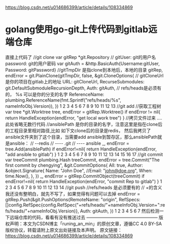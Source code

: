 

https://blog.csdn.net/u014686399/article/details/108334869
# golang使用go-git上传代码到gitlab远端仓库


直接上代码了
//git clone
var gitRep *git.Repository
// gitUser: git的用户名  password: git的用户密码
var gitAuth = &http.BasicAuth{Username:gitUser, Password: gitPassword}
//gitTmpDir 是指clone到本地后，本地的目录
gitRep, endError = git.PlainClone(gitTmpDir, false,  &git.CloneOptions{
    // gitCloneUrl是你的项目在gitlab上的地址
	URL: gitCloneUrl,
	RecurseSubmodules: git.DefaultSubmoduleRecursionDepth,
	Auth: gitAuth,
	// refs/heads是必须有的， %s 可以是你的分支的名字
	ReferenceName: plumbing.ReferenceName(fmt.Sprintf("refs/heads/%s", nameInfoObj.Version)),
})
1
2
3
4
5
6
7
8
9
10
11
12
13
//git add
//获取工程树
var tree *git.Worktree
tree, endError = gitRep.Worktree()
if endError != nil{
	return HandleException(endError, "get local work tree")
}
//拷贝文件过来
....此处省略无数行代码
//ansiblePath 是你的目录的名字，注意这里是指在clone后的工程目录里相对路径,比如 如下文clone后的目录是redis， 然后我拷贝了ansible文件夹到了这个目录，当需要add ansible到暂存区，那么ansiblePath就是ansible：
//    --redis
 //     ---- .git
 //     ---- ansible
_, endError = tree.Add(ansiblePath)
if endError!=nil{
	return HandleException(endError, "add ansible to gitlab")
}
1
2
3
4
5
6
7
8
9
10
11
12
13
14
15
16
17
//git commit
var treeCommit plumbing.Hash
treeCommit, endError = tree.Commit("The first commit by chengying", &git.CommitOptions{
	All: true,
	Author: &object.Signature{
		Name:  "John Doe",
		//Email: "john@doe.org",
		When:  time.Now(),
	},
})
_, endError = gitRep.CommitObject(treeCommit)
if endError!=nil{
	return HandleException(endError, "commit Rep to gitlab")
}
1
2
3
4
5
6
7
8
9
10
11
12
13
14
//git push
//refs/heads 是必须要有的
// +的含义我还没有整明白，就先不写了，如果觉得有问题可以去掉
endError = gitRep.Push(&git.PushOptions{RemoteName: "origin",
	RefSpecs: []config.RefSpec{config.RefSpec("+refs/heads/"+nameInfoObj.Version+":refs/heads/"+nameInfoObj.Version)},
	Auth: gitAuth,
})
1
2
3
4
5
6
7
然后检测一下远端仓库的代码，看看有没有推送过去
————————————————
版权声明：本文为CSDN博主「runing_an_min」的原创文章，遵循CC 4.0 BY-SA版权协议，转载请附上原文出处链接及本声明。
原文链接：https://blog.csdn.net/u014686399/article/details/108334869